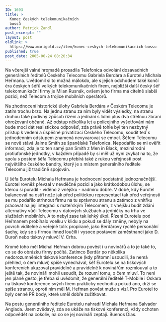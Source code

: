 ```yaml
---
ID: 1693
title: >
  Konec českých telekomunikačních
  bossů
author: Patrick Zandl
post_excerpt: ""
layout: post
oldlink: >
  https://www.marigold.cz/item/konec-ceskych-telekomunikacnich-bossu
published: true
post_date: 2005-06-24 08:20:34
---
```

<p>Na včerejší valné hromadě prosadila Telefonica odvolání dosavadních generálních ředitelů Českého Telecomu Gabriela Berdára a Eurotelu Michala Heřmana. Uvědomil si to možná málokdo, ale s jejich odchodem také končí éra českých šéfů velkých telekomunikačních firem, nejbližší další český šéf telekomunikační firmy je Milan Rusnák, ovšem jeho firma má citelně slabší pozici, než Telecom a trojice mobilních operátorů.</p>

<p>Na zhodnocení historické úlohy Gabriela Berdára v Českém Telecomu je zatím trochu brzo. Na jednu stranu za ním byly vidět výsledky, na stranu druhou také podivný způsob řízení a jednání s lidmi plus dva střelnou zbraní ohrožovaní občané. Až odstup několika let a policejního vyšetřování nám bude moci dát realistickou odpověď, zda právě tohle byl ten nezbytný přístup k vedení a úspěšné privatizaci Českého Telecomu, soudit teď s jednodenním odstupem znamená nevyvarovat se emocí. Šéfem Telecomu se nově stává Jaime Smith ze španělské Telefonica. Nepodařilo se mi ověřit informaci, zda je to ten samý pan Smith z Men in Black, mezinárodní protiufonské jednotky, v každém případě by si měl už nyní zvykat na to, že spolu s postem šéfa Telecomu přebírá také z rukou veřejnosti post největšího českého bandity, který je s místem generálního ředitele Telecomu již tradičně spojován. </p>

<p>U šéfa Eurotelu Michala Heřmana je hodnocení podstatně jednoznačnější. Eurotel rovněž převzal v nevděčné pozici a jako krátkodobou úlohu, se kterou si poradil - viděno z vnějšku - nadmíru dobře. V době, kdy Eurotel balancoval na ostří nože jak před politickou representací tak před veřejností se mu podařilo strhnout firmu na tu správnou stranu a zatímco z vnitřku pracovat na její integraci s mateřským Telecomem, z vnějšku budit zdání alternativy vůči Telecomu  v datových službách a jedničky na trhu ve službách mobilních. A to nebyl zase tak lehký úkol. Řízení Eurotelu pod Heřmanem probíhalo vcelku v klidu a pokud se dály změny, nebyly na povrch viditelné a veřejně tolik propírané, jako Berdárovy rychlé personální šachy, kdy se s firmou ihned loučili i vysoce postavení zaměstnanci jako D. Duroň nebo tiskový mluvčí V. Crha. </p>

<p>Kromě toho měl Michal Heřman dobrou pověst i u novinářů a to je také to, co se do obrázku firmy počítá. Zatímco Berdár po několika nedorozumněních tiskové konference (kdy přítomní usoudili, že nemá přehled, o čem mluví) spíše vynechával, šéf Eurotelu se na tiskových konfereních ukazoval pravidelně a pravidelně k novinářům rozmlouval a to ještě tak, že novináři mohli usoudit, že rozumí tomu, o čem mluví. To není jen plané gesto, je třeba si uvědomit, že generální ředitelé T-Mobile i Oskara na tiskové konference svých firem prakticky nechodí a pokud ano, drží se spíše stranou, oproti nim měl M. Heřman pověst muže s vizí. Pro Eurotel to byly cenné PR body, které uměl dobře zužitkovat.  </p>

<p>Na postu generálního ředitele Eurotelu nahradí Michala Heřmana Salvador Anglada. Jsem zvědavý, zda se ukáže na tiskové konferenci, vždy ochoten odpovědět na cokoliv, na co se jej novináři zeptají. Buenos Dias.
</p>
